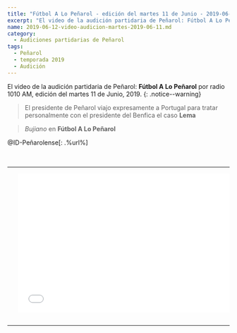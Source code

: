 ```yaml
---
title: "Fútbol A Lo Peñarol - edición del martes 11 de Junio - 2019-06-11"
excerpt: "El video de la audición partidaria de Peñarol: Fútbol A Lo Peñarol por radio 1010 AM, edición del martes 11 de junio, 2019."
name: 2019-06-12-video-audicion-martes-2019-06-11.md
category:
  - Audiciones partidarias de Peñarol
tags:
  - Peñarol
  - temporada 2019
  - Audición
---
```


El video de la audición partidaria de Peñarol: **Fútbol A Lo Peñarol** por radio 1010 AM, edición del martes 11 de Junio, 2019.
{: .notice--warning}

> El presidente de Peñarol viajo expresamente a Portugal para tratar personalmente con el presidente del Benfica el caso **Lema**

> <cite>Bujiano</cite> en **Fútbol A Lo Peñarol**

@ID-Peñarolense[: .%url%]

<br>
<div id="media">
	<center>
		<table>
			<tbody>
  				<tr>
					<td height="13" width="21" background="{{ site.url }}/{{ site.baseurl }}/assets/images/12421152032.png"></td>
					<td height="13" background="{{ site.url }}/{{ site.baseurl }}/assets/images/55452124552.png"></td>
					<td height="13" width="21" background="{{ site.url }}/{{ site.baseurl }}/assets/images/45454787.png"></td>
  				</tr>
				<tr>
					<td width="21" background="{{ site.url }}/{{ site.baseurl }}/assets/images/21210212120.png"></td>
					<td>
						<iframe width="560" height="315" src="//ok.ru/videoembed/1293517654707" frameborder="0" allow="autoplay" allowfullscreen></iframe>
					</td>
    					<td width="21" background="{{ site.url }}/{{ site.baseurl }}/assets/images/203233451.png"></td>
  				</tr>
				<tr>
    					<td height="17" width="21" background="{{ site.url }}/{{ site.baseurl }}/assets/images/23121542.png"></td>
    					<td height="17" background="{{ site.url }}/{{ site.baseurl }}/assets/images/12345456.png"></td>
    					<td height="25" width="21" background="{{ site.url }}/{{ site.baseurl }}/assets/images/2656564.png"></td>
  				</tr>
			</tbody>
		</table>
	</center>
</div>
